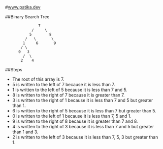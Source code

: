 #www.patika.dev

##Binary Search Tree


                   7
                /     \
               5        8
             /   \       \
            1     6       9
           / \       
          0   3
            /  \ 
           2    4


##Steps
- The root of this array is 7.
- 5 is written to the left of 7 because it is less than 7.
- 1 is written to the left of 5 because it is less than 7 and 5.
- 8 is written to the right of 7 because it is greater than 7.
- 3 is written to the right of 1 because it is less than 7 and 5 but greater than 1.
- 6 is written to the right of 5 because it is less than 7 but greater than 5.
- 0 is written to the left of 1 because it is less than 7, 5 and 1.
- 9 is written to the right of 8 because it is greater than 7 and 8.
- 4 is written to the right of 3 because it is less than 7 and 5 but greater than 1 and 3.
- 2 is written to the left of 3 because it is less than 7, 5, 3 but greater than 1.